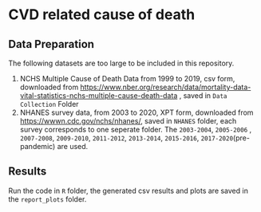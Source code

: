 # CVD related cause of death 

## Data Preparation

The following datasets are too large to be included in this repository.

1. NCHS Multiple Cause of Death Data from 1999 to 2019, csv form, downloaded from https://www.nber.org/research/data/mortality-data-vital-statistics-nchs-multiple-cause-death-data , saved in `Data Collection` Folder
2. NHANES survey data, from 2003 to 2020, XPT form, downloaded from https://wwwn.cdc.gov/nchs/nhanes/, saved in `NHANES` folder, each survey corresponds to one seperate folder. The `2003-2004`, `2005-2006` , `2007-2008`, `2009-2010`, `2011-2012`, `2013-2014`, `2015-2016`, `2017-2020`(pre-pandemic) are used.



## Results

Run the code in `R` folder, the generated csv results and plots are saved in the `report_plots` folder.